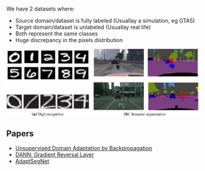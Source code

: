 

We have 2 datasets where:

- Source domain/dataset is fully labeled (Usuallay a simulation, eg GTA5)
- Target domain/dataset is unlabeled (Usuallay real life)
- Both represent the same classes
- Huge discrepancy in the pixels distribution

![](img/domain_adap.jpg)



## Papers

- [Unsupervised Domain Adaptation by Backpropagation](https://arxiv.org/abs/1409.7495)
- [DANN: Gradient Reversal Layer](https://arxiv.org/abs/1505.07818)
- [AdaptSegNet](https://arxiv.org/abs/1802.10349)